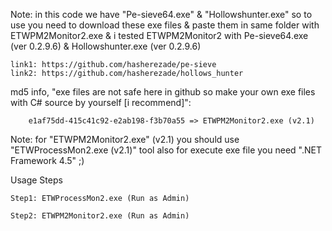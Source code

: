 Note: in this code we have "Pe-sieve64.exe" & "Hollowshunter.exe" so to use you need to download these exe files & paste them in same folder with ETWPM2Monitor2.exe & i tested ETWPM2Monitor2 with Pe-sieve64.exe (ver 0.2.9.6) & Hollowshunter.exe (ver 0.2.9.6)

    link1: https://github.com/hasherezade/pe-sieve
    link2: https://github.com/hasherezade/hollows_hunter

md5 info, "exe files are not safe here in github so make your own exe files with C# source by yourself [i recommend]":

        e1af75dd-415c41c92-e2ab198-f3b70a55 => ETWPM2Monitor2.exe (v2.1) 
    
    
Note: for "ETWPM2Monitor2.exe" (v2.1) you should use "ETWProcessMon2.exe (v2.1)" tool also for execute exe file you need ".NET Framework 4.5" ;) 

Usage Steps

    Step1: ETWProcessMon2.exe (Run as Admin)

    Step2: ETWPM2Monitor2.exe (Run as Admin)
